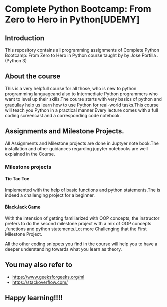 # Complete Python Bootcamp: From Zero to Hero in Python[UDEMY]

## Introduction
This repository contains all programming assignments of Complete Python Bootcamp: From Zero to Hero in Python course taught by by Jose Portilla .(Python 3)

## About the course
This is a very helpfull course for all those, who is new to python programming languageand also to Intermediate Python programmers who want to level up their skills.The course starts with very basics of python and gradullay help us learn how to use Python for real-world tasks.This course will teach you Python in a practical manner.Every lecture comes with a full coding screencast and a corresponding code notebook.

## Assignments and Milestone Projects.

All Assignments and Milestone projects are done in Juptyer note book.The installation and other guidances regarding jupyter notebooks are well explained in the Course.

### Milestone projects
#### Tic Tac Toe
Implemented with the help of basic functions and python statements.The is indeed a challenging project for a beginner.
#### BlackJack Game 

With the intension of getting familiarized with OOP concepts, the instructor prefers to do the second milestone project with  a mix of OOP concepts ,functions and python statements.Lot more Challenging that the First Milestone Project.

All the other coding snippets you find in the course will help you to have a deeper understanding towards what you learn as theory.


## You may also refer to
- https://www.geeksforgeeks.org/ml 
- https://stackoverflow.com/

## Happy learning!!!!

